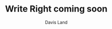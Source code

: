 ---
layout: post
title: Write Right coming soon
enclosure: https://archive.org/download/channel_trailer_mixdown/ChannelTrailer_mixdown.mp3
type: audio/mpeg
length: 3775002
duration: 00:01:33
author: Davis Land
summary: Write Right is a podcast about becoming great at writing and communication. Subscribe!
bumper: Write Right is a production of the Texas A&amp;M University Writing Center, a service of the Department of Undergraduate Studies. The UWC is dedicated to helping students become better communicators through whichever medium they are working in. Open to all Texas A&amp;M students, the writing center offers both face-to-face and online consultations. Make an appointment at writingcenter.tamu.edu. Find us on Twitter and Instagram as @tamuwc. Music in this episode came from Podington Bear.
---